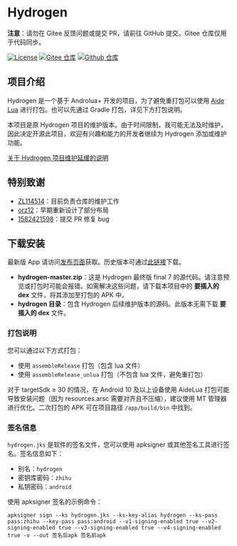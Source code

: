 # Hydrogen

**注意**：请勿在 Gitee 反馈问题或提交 PR，请前往 GitHub 提交。Gitee 仓库仅用于代码同步。

[![License](https://img.shields.io/github/license/zhihulite/Hydrogen)](LICENSE)
[![Gitee 仓库](https://img.shields.io/badge/Gitee-仓库-C71D23?logo=gitee)](https://gitee.com/huajicloud/Hydrogen)
[![Github 仓库](https://img.shields.io/badge/Github-仓库-0969DA?logo=github)](https://github.com/zhihulite/Hydrogen)

## 项目介绍

Hydrogen 是一个基于 Androlua+ 开发的项目，为了避免重打包可以使用 [Aide Lua](https://gitee.com/AideLua/AideLua) 进行打包。也可以先通过 Gradle 打包，详见下方打包说明。

本项目是原 Hydrogen 项目的维护版本。由于时间限制，我可能无法及时维护，因此决定开源此项目，欢迎有兴趣和能力的开发者继续为 Hydrogen 添加或维护功能。

[关于 Hydrogen 项目维护延缓的说明](https://github.com/zhihulite/Hydrogen/issues/159)

## 特别致谢

- [ZL114514](https://gitee.com/ZL114514)：目前负责仓库的维护工作
- [orz12](https://gitee.com/orz12)：早期重新设计了部分布局
- [1582421598](https://github.com/1582421598)：提交 PR 修复 bug

## 下载安装

最新版 App 请访问[发布页面](https://huajiqaq.github.io/myhydrogen)获取。历史版本可通过[此链接](https://workdrive.zoho.com.cn/folder/8ix3h3e8828db660e4e63acd5dd9e70bf591a)下载。

- **hydrogen-master.zip**：这是 Hydrogen 最终版 final 7 的源代码。请注意预览或打包时可能会报错。如需解决这些问题，请下载本项目中的 **要插入的 dex** 文件，将其添加至打包的 APK 中。
- **hydrogen 目录**：包含 Hydrogen 后续维护版本的源码。此版本无需下载 **要插入的 dex** 文件。

### 打包说明

您可以通过以下方式打包：
- 使用 `assembleRelease` 打包（包含 lua 文件）
- 使用 `assembleRelease_unlua` 打包（不包含 lua 文件，避免重打包）

对于 targetSdk ≥ 30 的情况，在 Android 10 及以上设备使用 AideLua 打包可能导致安装问题（因为 resources.arsc 需要对齐且不压缩），建议使用 MT 管理器进行优化。二次打包的 APK 可在项目路径 `/app/build/bin` 中找到。

### 签名信息

`hydrogen.jks` 是软件的签名文件，您可以使用 apksigner 或其他签名工具进行签名。签名信息如下：
- 别名：`hydrogen`
- 密钥库密码：`zhihu`
- 私钥密码：`android`

使用 apksigner 签名的示例命令：
```shell
apksigner sign --ks hydrogen.jks --ks-key-alias hydrogen --ks-pass pass:zhihu --key-pass pass:android --v1-signing-enabled true --v2-signing-enabled true --v3-signing-enabled true --v4-signing-enabled true -v --out 签名后apk 签名前apk
```